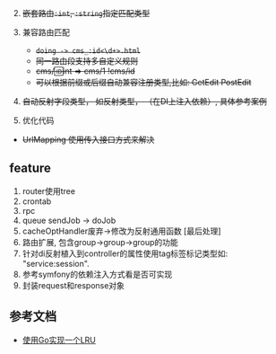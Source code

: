 2. ~~嵌套路由`:int`, `:string`指定匹配类型~~
3. 兼容路由匹配
    -  ~~`doing -> cms_:id<\d+>.html`~~
    - ~~同一路由段支持多自定义规则~~
    - ~~cms/:id:int => cms/1 !cms/id~~
    - ~~可以根据前缀或后缀自动兼容注册类型,比如: GetEdit PostEdit~~
    
5. ~~自动反射字段类型， 如反射类型， （在DI上注入依赖）, 具体参考案例~~
6. 优化代码
 -  ~~UrlMapping 使用传入接口方式来解决~~
 
## feature ##
 1. router使用tree
 2. crontab 
 3. rpc
 4. queue sendJob -> doJob
 5. cacheOptHandler废弃->修改为反射通用函数 [最后处理]
 6. 路由扩展, 包含group->group->group的功能
 7. 针对di反射植入到controller的属性使用tag标签标记类型如: "service:session".
 8. 参考symfony的依赖注入方式看是否可实现
 9. 封装request和response对象
## 参考文档  ##
 - [使用Go实现一个LRU](https://www.jianshu.com/p/970f1a8dd9cf) 
